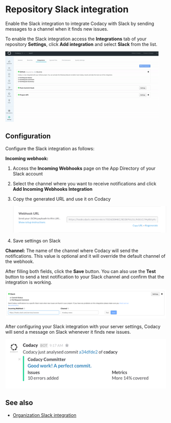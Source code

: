 # Repository Slack integration

Enable the Slack integration to integrate Codacy with Slack by sending messages to a channel when it finds new issues.

To enable the Slack integration access the **Integrations** tab of your repository **Settings**, click **Add integration** and select **Slack** from the list.

![Enabling the Slack integration](images/slack-integration.gif)

## Configuration

Configure the Slack integration as follows:

**Incoming webhook:**

1.  Access the **Incoming Webhooks** page on the App Directory of your Slack account
2.  Select the channel where you want to receive notifications and click **Add Incoming Webhooks Integration**
3.  Copy the generated URL and use it on Codacy

    ![Copying the webhook URL](images/slack-integration-webhook.png)

4.  Save settings on Slack

**Channel:** The name of the channel where Codacy will send the notifications. This value is optional and it will override the default channel of the webhook.

After filling both fields, click the **Save** button. You can also use the **Test** button to send a test notification to your Slack channel and confirm that the integration is working.

![Slack integration configuration](images/slack-integration-example.png)

After configuring your Slack integration with your server settings, Codacy will send a message on Slack whenever it finds new issues.

![Example Slack notification](images/slack-integration-notification.png)

## See also

-   [Organization Slack integration](../../organizations/integrations/slack-integration.md)<!-- TODO TAROT-2301 Review title -->
